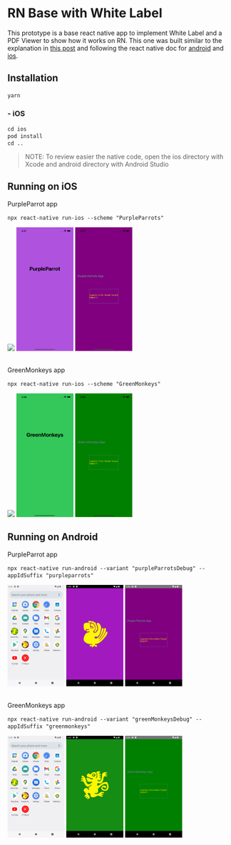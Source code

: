 # RN Base with White Label

This prototype is a base react native app to implement White Label and a PDF Viewer to show how it works on RN. This one was built similar to the explanation in [this post](https://medium.com/flawless-app-stories/react-native-white-label-101-163c1967c12a) and following the react native doc for [android](https://reactnative.dev/docs/native-modules-android) and [ios](https://reactnative.dev/docs/native-modules-ios).

## Installation

```
yarn
```

### - iOS
```
cd ios
pod install
cd ..
```
>NOTE: To review easier the native code, open the ios directory with Xcode and android directory with Android Studio

## Running on iOS
PurpleParrot app
```
npx react-native run-ios --scheme "PurpleParrots"
```
<img src="./assets/home-ios.png" width="128"/> <img src="./assets/purple-parrots-ios1.png" width="128"/> <img src="./assets/purple-parrots-ios2.png" width="128"/>

\
GreenMonkeys app
```
npx react-native run-ios --scheme "GreenMonkeys"
```
<img src="./assets/home-ios.png" width="128"/> <img src="./assets/green-monkeys-ios1.png" width="128"/> <img src="./assets/green-monkeys-ios2.png" width="128"/>

## Running on Android
PurpleParrot app
```
npx react-native run-android --variant "purpleParrotsDebug" --appIdSuffix "purpleparrots"
```
<img src="./assets/android-apps.png" width="128"/> <img src="./assets/purple-parrots-android1.png" width="128"/> <img src="./assets/purple-parrots-android2.png" width="128"/>

\
GreenMonkeys app
```
npx react-native run-android --variant "greenMonkeysDebug" --appIdSuffix "greenmonkeys"
```
<img src="./assets/android-apps.png" width="128"/> <img src="./assets/green-monkeys-android1.png" width="128"/> <img src="./assets/green-monkeys-android2.png" width="128"/>
